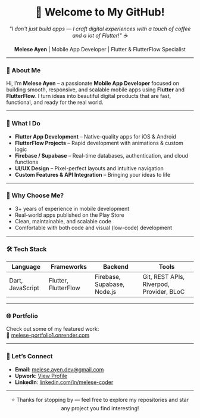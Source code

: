 <h1 align="center">👋 Welcome to My GitHub!</h1>

<p align="center">
  <em>"I don't just build apps — I craft digital experiences with a touch of coffee and a lot of Flutter!" ☕</em>
</p>

<p align="center">
  <strong>Melese Ayen</strong> | Mobile App Developer | Flutter & FlutterFlow Specialist
</p>

---

### 📱 About Me

Hi, I’m **Melese Ayen** – a passionate **Mobile App Developer** focused on building smooth, responsive, and scalable mobile apps using **Flutter** and **FlutterFlow**. I turn ideas into beautiful digital products that are fast, functional, and ready for the real world.

---

### 🚀 What I Do

-  **Flutter App Development** – Native-quality apps for iOS & Android  
-  **FlutterFlow Projects** – Rapid development with animations & custom logic  
-  **Firebase / Supabase** – Real-time databases, authentication, and cloud functions  
-  **UI/UX Design** – Pixel-perfect layouts and intuitive navigation  
-  **Custom Features & API Integration** – Bringing your ideas to life

---

### 💼 Why Choose Me?

-  3+ years of experience in mobile development  
-  Real-world apps published on the Play Store  
-  Clean, maintainable, and scalable code  
-  Comfortable with both code and visual (low-code) development

---

### 🛠️ Tech Stack

| Language | Frameworks | Backend | Tools |
|----------|------------|---------|-------|
| Dart, JavaScript | Flutter, FlutterFlow | Firebase, Supabase, Node.js | Git, REST APIs, Riverpod, Provider, BLoC |

---

### 🌐 Portfolio

Check out some of my featured work:  
🔗 [melese-portfolio1.onrender.com](https://melese-portfolio1.onrender.com/)

---

### 🤝 Let’s Connect

-  **Email**: melese.ayen.dev@gmail.com  
-  **Upwork**: [View Profile](https://www.upwork.com/freelancers/~01df37bb449b1102cb?mp_source=share)  
-  **LinkedIn**: [linkedin.com/in/melese-coder](https://www.linkedin.com/in/melese-coder)

---

<p align="center">
  ⭐ Thanks for stopping by — feel free to explore my repositories and star any project you find interesting!
</p>
